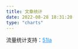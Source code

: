```yaml
---
title: 文章统计
date: 2022-08-28 18:31:20
type: "charts"
---
```


<div id="statistic">
<div class="content"></div>
<span style="font-size:14px">流量统计支持：<a style="color:#1690ff;" href="https://v6.51.la/">51la</a></span>
</div>

<!-- js -->
<script>
// 链接替换即可，不需要后面的参数
fetch('https://v6-widget.51.la/v6/JkxJmzzWDhbGjOFf/quote.js').then(res => res.text()).then((data) => {
    let title = ['最近活跃访客', '今日人数', '今日访问', '昨日人数', '昨日访问', '本月访问', '总访问量']
    let num = data.match(/(?<=<\/span><span>).*?(?=<\/span><\/p>)/g)
    let order = [1, 3, 2, 4, 5] // 新增  可排序，如果需要隐藏则删除对应数字即可。
    // 示例：[1, 3, 2, 4, 5] 显示 ['今日人数', '昨日人数', '今日访问', '昨日访问', '本月访问']，不显示 最近活跃访客(0) 和 总访问量(6)
    for (let i = 0; i < order.length; i++) { document.querySelectorAll('#statistic .content')[0].innerHTML += '<div><span>' + title[order[i]] + '</span><span class="num">' + num[order[i]] + '</span></div>' }
});

// 老版本
// for (let i = 0; i < num.length; i++) {
//      // 自定义不显示哪个或者显示哪个，如下为不显示 最近活跃访客 和 总访问量
//     if (i == 0 || i == num.length - 1) continue;
//     s.innerHTML += '<div><span>' + title[i] + '</span><span class="num">' + num[i] + '</span></div>'
// }
// 
</script>
<script src="https://npm.elemecdn.com/echarts@4.9.0/dist/echarts.min.js"></script>
<!-- 文章发布时间统计图 -->
<div id="posts-chart" data-start="2021-01" style="border-radius: 8px; height: 300px; padding: 10px;"></div>
<!-- 文章标签统计图 -->
<div id="tags-chart" data-length="10" style="border-radius: 8px; height: 300px; padding: 10px;"></div>
<!-- 文章分类统计图 -->
<div id="categories-chart" data-parent="true" style="border-radius: 8px; height: 300px; padding: 10px;"></div>